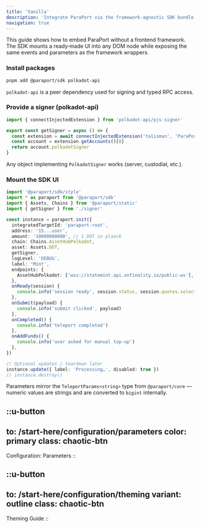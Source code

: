 ```yaml
---
title: 'Vanilla'
description: 'Integrate ParaPort via the framework-agnostic SDK bundle'
navigation: true
---
```


This guide shows how to embed ParaPort without a frontend framework. The SDK mounts a ready‑made UI into any DOM node while exposing the same events and parameters as the framework wrappers.

<steps>

### Install packages

```bash [Terminal]
pnpm add @paraport/sdk polkadot-api
```

`polkadot-api` is a peer dependency used for signing and typed RPC access.

### Provide a signer (polkadot-api)

```ts
import { connectInjectedExtension } from 'polkadot-api/pjs-signer'

export const getSigner = async () => {
  const extension = await connectInjectedExtension('talisman', 'ParaPort Demo')
  const account = extension.getAccounts()[0]
  return account.polkadotSigner
}
```

Any object implementing `PolkadotSigner` works (server, custodial, etc.).

### Mount the SDK UI

```ts
import '@paraport/sdk/style'
import * as paraport from '@paraport/sdk'
import { Assets, Chains } from '@paraport/static'
import { getSigner } from './signer'

const instance = paraport.init({
  integratedTargetId: 'paraport-root',
  address: '15...user',
  amount: '10000000000', // 1 DOT in planck
  chain: Chains.AssetHubPolkadot,
  asset: Assets.DOT,
  getSigner,
  logLevel: 'DEBUG',
  label: 'Mint',
  endpoints: {
    AssetHubPolkadot: ['wss://statemint.api.onfinality.io/public-ws'],
  },
  onReady(session) {
    console.info('session ready', session.status, session.quotes.selected)
  },
  onSubmit(payload) {
    console.info('submit clicked', payload)
  },
  onCompleted() {
    console.info('teleport completed')
  },
  onAddFunds() {
    console.info('user asked for manual top-up')
  },
})

// Optional updates / teardown later
instance.update({ label: 'Processing…', disabled: true })
// instance.destroy()
```

Parameters mirror the `TeleportParams<string>` type from `@paraport/core` — numeric values are strings and are converted to `bigint` internally.

</steps>

::u-button
---
to: /start-here/configuration/parameters
color: primary
class: chaotic-btn
---
Configuration: Parameters
::

::u-button
---
to: /start-here/configuration/theming
variant: outline
class: chaotic-btn
---
Theming Guide
::
